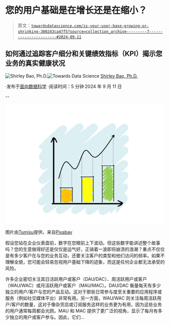 # 您的用户基础是在增长还是在缩小？

> 原文：[`towardsdatascience.com/is-your-user-base-growing-or-shrinking-300243ca47f5?source=collection_archive---------7-----------------------#2024-09-11`](https://towardsdatascience.com/is-your-user-base-growing-or-shrinking-300243ca47f5?source=collection_archive---------7-----------------------#2024-09-11)

## 如何通过追踪客户细分和关键绩效指标（KPI）揭示您业务的真实健康状况

[](https://medium.com/@baoxinli?source=post_page---byline--300243ca47f5--------------------------------)![Shirley Bao, Ph.D.](https://medium.com/@baoxinli?source=post_page---byline--300243ca47f5--------------------------------)[](https://towardsdatascience.com/?source=post_page---byline--300243ca47f5--------------------------------)![Towards Data Science](https://towardsdatascience.com/?source=post_page---byline--300243ca47f5--------------------------------) [Shirley Bao, Ph.D.](https://medium.com/@baoxinli?source=post_page---byline--300243ca47f5--------------------------------)

·发布于[面向数据科学](https://towardsdatascience.com/?source=post_page---byline--300243ca47f5--------------------------------) ·阅读时间：5 分钟·2024 年 9 月 11 日

--

![](img/8cf4d8dbde71b30cf6d0303db836fff5.png)

图片由[Tumisu](https://pixabay.com/users/tumisu-148124/?utm_source=link-attribution&utm_medium=referral&utm_campaign=image&utm_content=3268935)提供，来自[Pixabay](https://pixabay.com//?utm_source=link-attribution&utm_medium=referral&utm_campaign=image&utm_content=3268935)

假设您站在企业仪表盘前，数字在您眼前上下波动。但这些数字能讲述整个故事吗？您的生意做得好还是仅仅是运气好，正骑着一波即将崩溃的浪潮？重点不仅仅是有多少客户在与您的业务互动，还要关注客户的类型和他们访问的频率。如果不理解全貌，您可能会轻易忽视用户基础下降的迹象，而这是任何企业都无法承受的风险。

许多企业密切关注其日活跃用户或客户（DAU/DAC）、周活跃用户或客户（WAU/WAC）或月活跃用户或客户（MAU/MAC）。DAU/DAC 衡量每天有多少独立的用户/客户与您的产品互动。这对于那些日常参与度至关重要的应用程序或服务（例如社交媒体平台）非常有用。另一方面，WAU/WAC 则关注每周活跃用户/客户的数量，这对于像杂货店或订阅服务这样的业务更为有用，因为这些业务的用户通常每周都会光顾。MAU 和 MAC 提供了更广泛的视角，显示了每月有多少独立的用户或客户参与。因此，它们...
